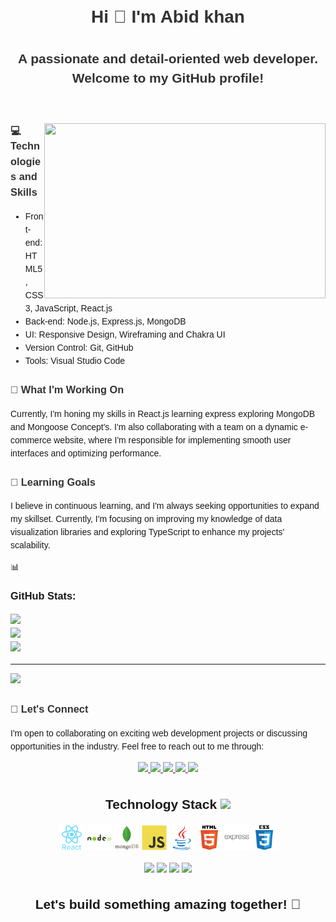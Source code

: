 
<body style="font-family: Arial, sans-serif; line-height: 1.5; margin: 0; padding: 20px;">
  <header>
    <h1 style="color: #333;">Hi 👋 I'm Abid khan</h1>
    <h2 style="color: #333;"> A passionate and detail-oriented web developer. Welcome to my GitHub profile!</h2>
  </header>
<img align="right" src="https://raw.githubusercontent.com/mhmzdev/mhmzdev/master/code.gif" width="450" height="280"/>
  <section>
    <h3 style="color: #333;">💻 Technologies and Skills</h3>
    <ul>
      <li>Front-end: HTML5, CSS3, JavaScript, React.js</li>
      <li>Back-end: Node.js, Express.js, MongoDB</li>
      <li>UI: Responsive Design, Wireframing and Chakra UI</li>
      <li>Version Control: Git, GitHub</li>
      <li>Tools: Visual Studio Code</li>
    </ul>
  </section>
 
  <section>
    <h3 style="color: #333;">🚀 What I'm Working On</h3>
    <p>Currently, I'm honing my skills in React.js learning express exploring MongoDB and Mongoose Concept's. I'm also
      collaborating with a team on a dynamic e-commerce website, where I'm responsible for implementing smooth user
      interfaces and optimizing performance.</p>
  </section>

<!--   <section>
    <h3 style="color: #333;">🔭 Projects</h3>
    <ul>
      <li><a href="project1-link">Project 1</a> - Brief description of the project and your role.</li>
      <li><a href="project2-link">Project 2</a> - Brief description of the project and your role.</li>
      <li><a href="project3-link">Project 3</a> - Brief description of the project and your role.</li>
    </ul>
    <p>You can find more of my projects on my <a href="portfolio-link">portfolio website</a>!</p>
  </section> -->

  <section>
    <h3 style="color: #333;">🌱 Learning Goals</h3>
    <p>I believe in continuous learning, and I'm always seeking opportunities to expand my skillset. Currently, I'm
      focusing on improving my knowledge of data visualization libraries and exploring TypeScript to enhance my
      projects' scalability.</p>
  </section>
  <p>
  
 📊<h3>GitHub Stats:</h3>
![](https://github-readme-stats.vercel.app/api?username=abidkhan263187&theme=vue&hide_border=false&include_all_commits=false&count_private=false)<br/>
![](https://github-readme-streak-stats.herokuapp.com/?user=abidkhan263187&theme=vue&hide_border=false)<br/>
![](https://github-readme-stats.vercel.app/api/top-langs/?username=abidkhan263187&theme=vue&hide_border=false&include_all_commits=false&count_private=false&layout=compact)

---
[![](https://visitcount.itsvg.in/api?id=abidkhan263187&icon=0&color=0)](https://visitcount.itsvg.in)

<!-- Proudly created with GPRM ( https://gprm.itsvg.in ) -->
</p>

  <section>
    <h3 style="color: #333;">👯 Let's Connect</h3>
    <p>I'm open to collaborating on exciting web development projects or discussing opportunities in the industry.
      Feel free to reach out to me through:</p>
    <div align="center">
      
  <a href="https://mail.google.com/mail/u/0/#inbox" target="_blank">
    <img src="https://img.shields.io/badge/Gmail-D14836?style=for-the-badge&logo=gmail&logoColor=white" />
</a>
<a href="https://twitter.com/vaibhav61104399/">
    <img src="https://img.shields.io/badge/Twitter-1DA1F2?style=for-the-badge&logo=twitter&logoColor=white" />
</a>

<a href="https://www.instagram.com/vaibhavdarwekar/?hl=en">
    <img src="https://img.shields.io/badge/Instagram-E4405F?style=for-the-badge&logo=instagram&logoColor=white" />
</a>

<a href="https://www.linkedin.com/in/vaibhav-darvekar-9ba9a1217/">
    <img src="https://img.shields.io/badge/linkedin-%230077B5.svg?&style=for-the-badge&logo=linkedin&logoColor=white" />
</a>


<a href="https://www.facebook.com/vaibhav.darwekar.50">
    <img src="https://img.shields.io/badge/Facebook-1877F2?style=for-the-badge&logo=facebook&logoColor=white" />
      </a>
 </section>
   
  
  
   <div> <h2 align="center">Technology Stack <img src="https://github.com/ritik307/ritik307/blob/main/images/laptop.gif" width="50"></h2></div>


<p align="center">
   <img src="https://raw.githubusercontent.com/devicons/devicon/master/icons/react/react-original-wordmark.svg" alt="react" width="40" height="40"/>
  <img src="https://raw.githubusercontent.com/devicons/devicon/master/icons/nodejs/nodejs-original-wordmark.svg" alt="nodejs" width="40" height="40"/> 
   <img src="https://raw.githubusercontent.com/devicons/devicon/master/icons/mongodb/mongodb-original-wordmark.svg" alt="mongodb" width="40" height="40"/>
   <img src="https://raw.githubusercontent.com/devicons/devicon/master/icons/javascript/javascript-original.svg" alt="javascript" width="40" height="40"/>
  <img src="https://raw.githubusercontent.com/devicons/devicon/master/icons/java/java-original.svg" alt="java" width="40" height="40"/>
  <img src="https://raw.githubusercontent.com/devicons/devicon/master/icons/html5/html5-original-wordmark.svg" alt="html5" width="40" height="40"/>
<img src="https://raw.githubusercontent.com/devicons/devicon/master/icons/express/express-original-wordmark.svg" alt="express" width="40" height="40"/>
 <img src="https://raw.githubusercontent.com/devicons/devicon/master/icons/css3/css3-original-wordmark.svg" alt="css3" width="40" height="40"/>


<p align="center">
<img src="https://img.shields.io/badge/GitHub-100000?style=for-the-badge&logo=github&logoColor=white"/>
 
  <img src="https://img.shields.io/badge/Netlify-00C7B7?style=for-the-badge&logo=netlify&logoColor=whit"/>
  
  <img src="https://img.shields.io/badge/Heroku-430098?style=for-the-badge&logo=heroku&logoColor=white"/>
  
  <img src="https://img.shields.io/badge/Redux-593D88?style=for-the-badge&logo=redux&logoColor=white"/>

</p>

</p>


  <footer>
    <h2 align="center">Let's build something amazing together! 🚀</h2>
  </footer>
</body>



